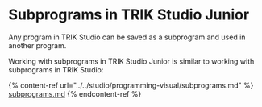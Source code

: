# Subprograms in TRIK Studio Junior

Any program in TRIK Studio can be saved as a subprogram and used in another program.

Working with subprograms in TRIK Studio Junior is similar to working with subprograms in TRIK Studio:

{% content-ref url="../../studio/programming-visual/subprograms.md" %}
[subprograms.md](../../studio/programming-visual/subprograms.md)
{% endcontent-ref %}
